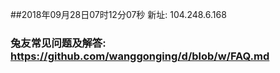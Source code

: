##2018年09月28日07时12分07秒 新址: 104.248.6.168
### 兔友常见问题及解答: https://github.com/wanggonging/d/blob/w/FAQ.md
